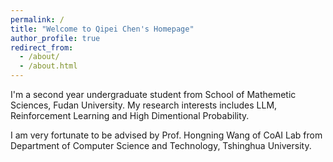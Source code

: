 ```yaml
---
permalink: /
title: "Welcome to Qipei Chen's Homepage"
author_profile: true
redirect_from: 
  - /about/
  - /about.html
---
```


I'm a second year undergraduate student from School of Mathemetic Sciences, Fudan University. My research interests includes LLM, Reinforcement Learning and High Dimentional Probability.

I am very fortunate to be advised by Prof. Hongning Wang of CoAI Lab from Department of Computer Science and Technology, Tshinghua University.



